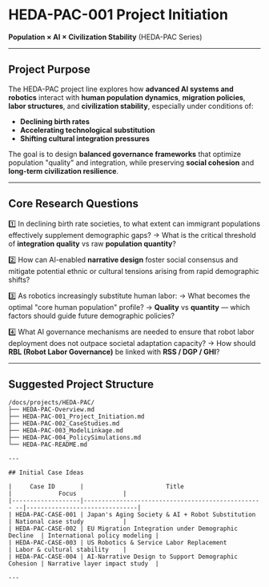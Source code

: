 # HEDA-PAC-001 Project Initiation
**Population × AI × Civilization Stability**
(HEDA-PAC Series)

---

## Project Purpose

The HEDA-PAC project line explores how **advanced AI systems and robotics** interact with **human population dynamics**, **migration policies**, **labor structures**, and **civilization stability**, especially under conditions of:

- **Declining birth rates**
- **Accelerating technological substitution**
- **Shifting cultural integration pressures**

The goal is to design **balanced governance frameworks** that optimize population "quality" and integration, while preserving **social cohesion** and **long-term civilization resilience**.

---

## Core Research Questions

1️⃣ In declining birth rate societies, to what extent can immigrant populations effectively supplement demographic gaps?
→ What is the critical threshold of **integration quality** vs raw **population quantity**?

2️⃣ How can AI-enabled **narrative design** foster social consensus and mitigate potential ethnic or cultural tensions arising from rapid demographic shifts?

3️⃣ As robotics increasingly substitute human labor:
→ What becomes the optimal "core human population" profile?
→ **Quality** vs **quantity** — which factors should guide future demographic policies?

4️⃣ What AI governance mechanisms are needed to ensure that robot labor deployment does not outpace societal adaptation capacity?
→ How should **RBL (Robot Labor Governance)** be linked with **RSS / DGP / GHI**?

---

## Suggested Project Structure

```plaintext
/docs/projects/HEDA-PAC/
├── HEDA-PAC-Overview.md
├── HEDA-PAC-001_Project_Initiation.md
├── HEDA-PAC-002_CaseStudies.md
├── HEDA-PAC-003_ModelLinkage.md
├── HEDA-PAC-004_PolicySimulations.md
└── HEDA-PAC-README.md

---

## Initial Case Ideas

|     Case ID       |                       Title                         |             Focus             |
|-------------------|-------------------------------------------------- --|-------------------------------|
| HEDA-PAC-CASE-001 | Japan's Aging Society & AI + Robot Substitution     | National case study           |
| HEDA-PAC-CASE-002 | EU Migration Integration under Demographic Decline  | International policy modeling |
| HEDA-PAC-CASE-003 | US Robotics & Service Labor Replacement             | Labor & cultural stability    |
| HEDA-PAC-CASE-004 | AI-Narrative Design to Support Demographic Cohesion | Narrative layer impact study  |

---
